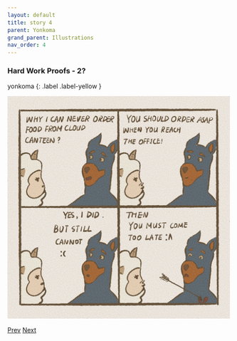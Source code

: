 ```yaml
---
layout: default
title: story 4
parent: Yonkoma
grand_parent: Illustrations
nav_order: 4
---
```


### Hard Work Proofs - 2?
yonkoma
{: .label .label-yellow }

[<img src="../../../assets/yonkoma/not_workhard_2.png" width="500"/>](../../../assets/yonkoma/not_workhard_2.png)

[Prev](yonkoma_3.html) [Next](yonkoma_5.html)